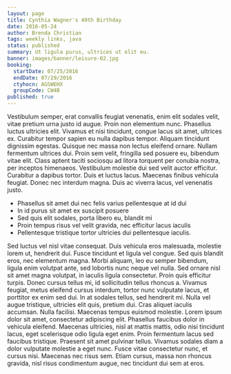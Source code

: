 ```yaml
---
layout: page
title: Cynthia Wagner's 49th Birthday
date: 2016-05-24
author: Brenda Christian
tags: weekly links, java
status: published
summary: Ut ligula purus, ultrices ut elit eu.
banner: images/banner/leisure-02.jpg
booking:
  startDate: 07/25/2016
  endDate: 07/29/2016
  ctyhocn: AGSWEHX
  groupCode: CW4B
published: true
---
```

Vestibulum semper, erat convallis feugiat venenatis, enim elit sodales velit, vitae pretium urna justo id augue. Proin non elementum nunc. Phasellus luctus ultricies elit. Vivamus et nisi tincidunt, congue lacus sit amet, ultrices ex. Curabitur tempor sapien eu nulla dapibus tempor. Aliquam tincidunt dignissim egestas. Quisque nec massa non lectus eleifend ornare.
Nullam fermentum ultrices dui. Proin sem velit, fringilla sed posuere eu, bibendum vitae elit. Class aptent taciti sociosqu ad litora torquent per conubia nostra, per inceptos himenaeos. Vestibulum molestie dui sed velit auctor efficitur. Curabitur a dapibus tortor. Duis et luctus lacus. Maecenas finibus vehicula feugiat. Donec nec interdum magna. Duis ac viverra lacus, vel venenatis justo.

* Phasellus sit amet dui nec felis varius pellentesque at id dui
* In id purus sit amet ex suscipit posuere
* Sed quis elit sodales, porta libero eu, blandit mi
* Proin tempus risus vel velit gravida, nec efficitur lacus iaculis
* Pellentesque tristique tortor ultricies dui pellentesque iaculis.

Sed luctus vel nisl vitae consequat. Duis vehicula eros malesuada, molestie lorem ut, hendrerit dui. Fusce tincidunt et ligula vel congue. Sed quis blandit eros, nec elementum magna. Morbi aliquam, leo eu semper bibendum, ligula enim volutpat ante, sed lobortis nunc neque vel nulla. Sed ornare nisl sit amet magna volutpat, in iaculis ligula consectetur. Proin quis efficitur turpis. Donec cursus tellus mi, id sollicitudin tellus rhoncus a. Vivamus feugiat, metus eleifend cursus interdum, tortor nunc vulputate lacus, et porttitor ex enim sed dui. In at sodales tellus, sed hendrerit mi. Nulla vel augue tristique, ultricies elit quis, pretium dui. Cras aliquet iaculis accumsan. Nulla facilisi.
Maecenas tempus euismod molestie. Lorem ipsum dolor sit amet, consectetur adipiscing elit. Phasellus faucibus dolor in vehicula eleifend. Maecenas ultricies, nisl at mattis mattis, odio nisi tincidunt lacus, eget scelerisque odio ligula eget enim. Proin fermentum lacus sed faucibus tristique. Praesent sit amet pulvinar tellus. Vivamus sodales diam a dolor vulputate molestie a eget nunc. Fusce vitae consectetur nunc, et cursus nisi. Maecenas nec risus sem. Etiam cursus, massa non rhoncus gravida, nisl risus condimentum augue, nec tincidunt dui sem at eros.

